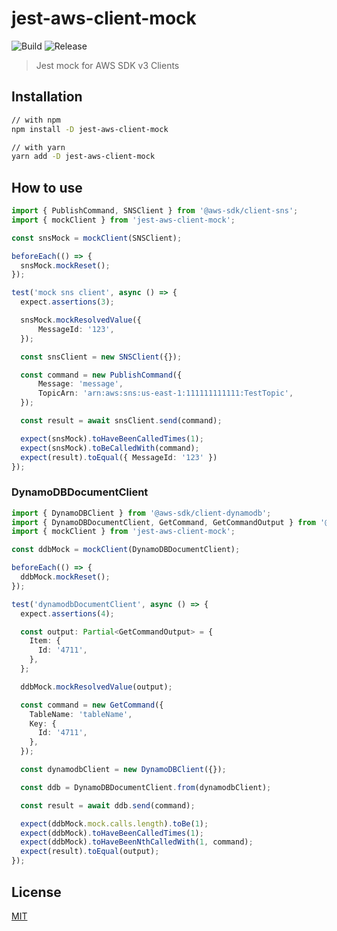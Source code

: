 # jest-aws-client-mock
![Build](https://github.com/hupe1980/jest-aws-client-mock/workflows/build/badge.svg)
![Release](https://github.com/hupe1980/jest-aws-client-mock/workflows/release/badge.svg)

> Jest mock for AWS SDK v3 Clients

## Installation
```bash
// with npm
npm install -D jest-aws-client-mock

// with yarn
yarn add -D jest-aws-client-mock
```

## How to use
```typescript
import { PublishCommand, SNSClient } from '@aws-sdk/client-sns';
import { mockClient } from 'jest-aws-client-mock';

const snsMock = mockClient(SNSClient);

beforeEach(() => {
  snsMock.mockReset();
});

test('mock sns client', async () => {
  expect.assertions(3);

  snsMock.mockResolvedValue({
      MessageId: '123',
  });

  const snsClient = new SNSClient({});

  const command = new PublishCommand({
      Message: 'message',
      TopicArn: 'arn:aws:sns:us-east-1:111111111111:TestTopic',
  });

  const result = await snsClient.send(command);

  expect(snsMock).toHaveBeenCalledTimes(1);
  expect(snsMock).toBeCalledWith(command);
  expect(result).toEqual({ MessageId: '123' })
});
```

### DynamoDBDocumentClient
```typescript
import { DynamoDBClient } from '@aws-sdk/client-dynamodb';
import { DynamoDBDocumentClient, GetCommand, GetCommandOutput } from '@aws-sdk/lib-dynamodb';
import { mockClient } from 'jest-aws-client-mock';

const ddbMock = mockClient(DynamoDBDocumentClient);

beforeEach(() => {
  ddbMock.mockReset();
});

test('dynamodbDocumentClient', async () => {
  expect.assertions(4);

  const output: Partial<GetCommandOutput> = {
    Item: {
      Id: '4711',
    },
  };

  ddbMock.mockResolvedValue(output);

  const command = new GetCommand({
    TableName: 'tableName',
    Key: {
      Id: '4711',
    },
  });

  const dynamodbClient = new DynamoDBClient({});

  const ddb = DynamoDBDocumentClient.from(dynamodbClient);

  const result = await ddb.send(command);

  expect(ddbMock.mock.calls.length).toBe(1);
  expect(ddbMock).toHaveBeenCalledTimes(1);
  expect(ddbMock).toHaveBeenNthCalledWith(1, command);
  expect(result).toEqual(output);
});
```

## License
[MIT](LICENSE)